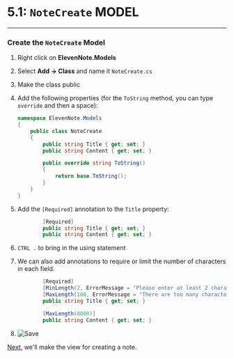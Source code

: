 # 5.1: `NoteCreate` MODEL
---
### Create the `NoteCreate` Model
1. Right click on **ElevenNote.Models**
2. Select **Add -> Class** and name it `NoteCreate.cs`
3. Make the class public
4. Add the following properties (for the `ToString` method, you can type `override` and then a space):

    ```cs
    namespace ElevenNote.Models
    {
        public class NoteCreate
        {
            public string Title { get; set; }
            public string Content { get; set; }

            public override string ToString()
            {
                return base.ToString();
            }
        }
    }
    ```
5. Add the `[Required]` annotation to the `Title` property:

    ```cs
            [Required]
            public string Title { get; set; }
            public string Content { get; set; }
    ```
6. `CTRL .` to bring in the using statement
7. We can also add annotations to require or limit the number of characters in each field.
 
    ```cs
            [Required]
            [MinLength(2, ErrorMessage = "Please enter at least 2 characters.")]
            [MaxLength(100, ErrorMessage = "There are too many characters in this field.")]
            public string Title { get; set; }

            [MaxLength(8000)]
            public string Content { get; set; }    
    ```
8. ![Save](/assets/font-awesome-save.png)

[Next,](5.2-CreateView.md) we'll make the view for creating a note.
